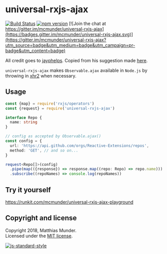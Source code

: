 # universal-rxjs-ajax

[![Build Status](https://travis-ci.org/mcmunder/universal-rxjs-ajax.svg?branch=master)](https://travis-ci.org/mcmunder/universal-rxjs-ajax) [![npm version](https://badge.fury.io/js/universal-rxjs-ajax.svg)](https://badge.fury.io/js/universal-rxjs-ajax) [![Join the chat at https://gitter.im/mcmunder/universal-rxjs-ajax](https://badges.gitter.im/mcmunder/universal-rxjs-ajax.svg)](https://gitter.im/mcmunder/universal-rxjs-ajax?utm_source=badge&utm_medium=badge&utm_campaign=pr-badge&utm_content=badge)

All credit goes to [jayphelps](https://github.com/jayphelps). Copied from his
suggestion made
[here](https://github.com/ReactiveX/rxjs/issues/2099#issuecomment-288140971).

`universal-rxjs-ajax` makes `Observable.ajax` available in `Node.js` by throwing
in [xhr2](https://github.com/pwnall/node-xhr2) when necessary.

## Usage

```ts
const {map} = require('rxjs/operators')
const {request} = require('universal-rxjs-ajax')

interface Repo {
  name: string
}

// config as accepted by Observable.ajax()
const config = {
  url: 'https://api.github.com/orgs/Reactive-Extensions/repos',
  method: 'GET', // and so on...
}

request<Repo[]>(config)
  .pipe(map(({response}) => response.map((repo: Repo) => repo.name)))
  .subscribe((repoNames) => console.log(repoNames))
```

## Try it yourself

https://runkit.com/mcmunder/universal-rxjs-ajax-playground

## Copyright and license

Copyright 2018, Matthias Munder.  
Licensed under the [MIT license](./LICENSE).

[![js-standard-style](https://cdn.rawgit.com/feross/standard/master/badge.svg)](https://github.com/feross/standard)
